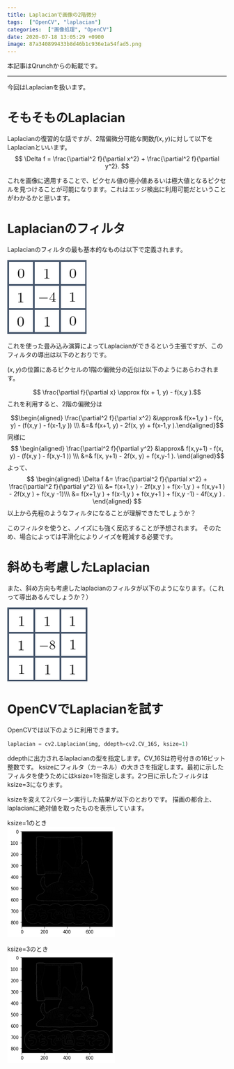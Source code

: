 ```yaml
---
title: Laplacianで画像の2階微分
tags:  ["OpenCV", "laplacian"]
categories:  ["画像処理", "OpenCV"]
date: 2020-07-18 13:05:29 +0900
image: 87a340899433b8d46b1c936e1a54fad5.png
---
```

本記事はQrunchからの転載です。
___

今回はLaplacianを扱います。

# そもそものLaplacian

Laplacianの復習的な話ですが、2階偏微分可能な関数$f(x,y)$に対して以下をLaplacianといいます。
$$ \Delta f = \frac{\partial^2 f}{\partial x^2} + \frac{\partial^2 f}{\partial y^2}.  $$

これを画像に適用することで、ピクセル値の極小値あるいは極大値となるピクセルを見つけることが可能になります。これはエッジ検出に利用可能だということがわかるかと思います。

# Laplacianのフィルタ

Laplacianのフィルタの最も基本的なものは以下で定義されます。  

![](bee0ab3292b4f50ed6d2be23f0c1016e.png)

これを使った畳み込み演算によってLaplacianができるという主張ですが、このフィルタの導出は以下のとおりです。

$(x,y)$の位置にあるピクセルの1階の偏微分の近似は以下のようにあらわされます。

$$ \frac{\partial f}{\partial x} \approx f(x + 1, y) - f(x,y ).$$
これを利用すると、2階の偏微分は

$$\begin{aligned} \frac{\partial^2 f}{\partial x^2} &\approx& f(x+1,y ) - f(x, y) - (f(x,y ) - f(x-1,y )) \\\ &=& f(x+1, y) - 2f(x, y) + f(x-1,y ).\end{aligned}$$
同様に
$$  \begin{aligned} 
 \frac{\partial^2 f}{\partial y^2} &\approx& f(x,y+1) - f(x, y) - (f(x,y ) - f(x,y-1 )) \\\ &=& f(x, y+1) - 2f(x, y) + f(x,y-1 ).
\end{aligned}$$
よって、
$$  \begin{aligned} \Delta f &= \frac{\partial^2 f}{\partial x^2} + \frac{\partial^2 f}{\partial y^2} \\\ &= f(x+1,y ) - 2f(x,y ) + f(x-1,y ) + f(x,y+1 ) - 2f(x,y ) + f(x,y -1)\\\ &= f(x+1,y ) + f(x-1,y ) + f(x,y+1 ) + f(x,y -1) - 4f(x,y ) . \end{aligned} $$
以上から先程のようなフィルタになることが理解できたでしょうか？

このフィルタを使うと、ノイズにも強く反応することが予想されます。
そのため、場合によっては平滑化によりノイズを軽減する必要です。

# 斜めも考慮したLaplacian

また、斜め方向も考慮したlaplacianのフィルタが以下のようになります。（これって導出あるんでしょうか？）

![](12a70508b6cdedb6f1e59454038a683b.png)


# OpenCVでLaplacianを試す

OpenCVでは以下のように利用できます。

``` Python
laplacian = cv2.Laplacian(img, ddepth=cv2.CV_16S, ksize=1)
```

ddepthに出力されるlaplacianの型を指定します。CV_16Sは符号付きの16ビット整数です。
ksizeにフィルタ（カーネル）の大きさを指定します。最初に示したフィルタを使うためにはksize=1を指定します。2つ目に示したフィルタはksize=3になります。

ksizeを変えて2パターン実行した結果が以下のとおりです。
描画の都合上、laplacianに絶対値を取ったものを表示しています。

ksize=1のとき  
![](8fed6795e898f49128a413d3617dd13f.png)

ksize=3のとき  
![](87a340899433b8d46b1c936e1a54fad5.png)

